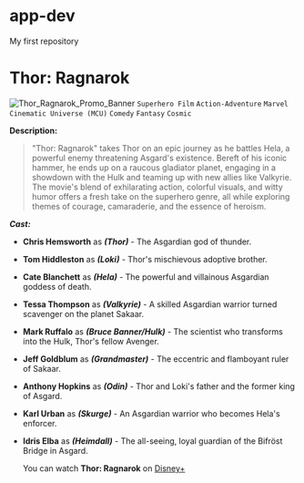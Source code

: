 # app-dev
My first repository
# Thor: Ragnarok
![Thor_Ragnarok_Promo_Banner](https://github.com/MaullonEloheJereme/app-dev/assets/152291661/e144c13f-8e1d-4f6a-9128-0ac386518cbe)
`Superhero Film` `Action-Adventure` `Marvel Cinematic Universe (MCU)` `Comedy` `Fantasy` `Cosmic`

**Description:** 
> "Thor: Ragnarok" takes Thor on an epic journey as he battles Hela, a powerful enemy threatening Asgard's existence. Bereft of his iconic hammer, he ends up on a raucous gladiator planet, engaging in a showdown with the Hulk and teaming up with new allies like Valkyrie. The movie's blend of exhilarating action, colorful visuals, and witty humor offers a fresh take on the superhero genre, all while exploring themes of courage, camaraderie, and the essence of heroism.

***Cast:***
- **Chris Hemsworth** as ***(Thor)*** - The Asgardian god of thunder.
- **Tom Hiddleston** as ***(Loki)*** - Thor's mischievous adoptive brother.
- **Cate Blanchett** as ***(Hela)*** - The powerful and villainous Asgardian goddess of death.
- **Tessa Thompson** as ***(Valkyrie)*** - A skilled Asgardian warrior turned scavenger on the planet Sakaar.
- **Mark Ruffalo** as ***(Bruce Banner/Hulk)*** - The scientist who transforms into the Hulk, Thor's fellow Avenger.
- **Jeff Goldblum** as ***(Grandmaster)*** - The eccentric and flamboyant ruler of Sakaar.
- **Anthony Hopkins** as ***(Odin)*** - Thor and Loki's father and the former king of Asgard.
- **Karl Urban** as ***(Skurge)*** - An Asgardian warrior who becomes Hela's enforcer.
- **Idris Elba** as ***(Heimdall)*** - The all-seeing, loyal guardian of the Bifröst Bridge in Asgard.

  You can watch **Thor: Ragnarok** on [Disney+](https://www.example.com](https://www.apps.disneyplus.com/)https://www.apps.disneyplus.com)
